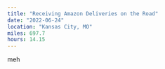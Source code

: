 ```yaml
---
title: "Receiving Amazon Deliveries on the Road"
date: "2022-06-24"
location: "Kansas City, MO"
miles: 697.7
hours: 14.15
---
```


meh
